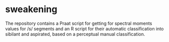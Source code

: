 # sweakening
The repository contains a Praat script for getting for spectral moments values for /s/ segments and an R script for their automatic classification into sibilant and aspirated, based on a perceptual manual classification.
